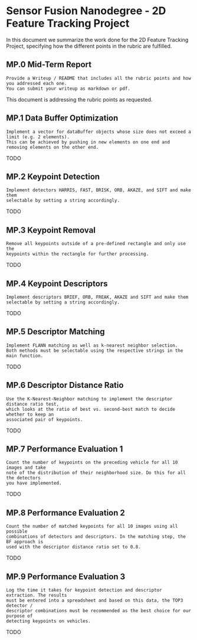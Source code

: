 Sensor Fusion Nanodegree - 2D Feature Tracking Project
======================================================

In this document we summarize the work done for the 2D Feature Tracking Project,
specifying how the different points in the rubric are fulfilled.

MP.0 Mid-Term Report
--------------------

```
Provide a Writeup / README that includes all the rubric points and how you addressed each one.
You can submit your writeup as markdown or pdf.
```

This document is addressing the rubric points as requested.

MP.1 Data Buffer Optimization
-----------------------------
```
Implement a vector for dataBuffer objects whose size does not exceed a limit (e.g. 2 elements).
This can be achieved by pushing in new elements on one end and removing elements on the other end.
```

TODO

MP.2 Keypoint Detection
-----------------------
```
Implement detectors HARRIS, FAST, BRISK, ORB, AKAZE, and SIFT and make them
selectable by setting a string accordingly.
```

TODO

MP.3 Keypoint Removal
---------------------
```
Remove all keypoints outside of a pre-defined rectangle and only use the
keypoints within the rectangle for further processing.
```

TODO

MP.4 Keypoint Descriptors
-------------------------
```
Implement descriptors BRIEF, ORB, FREAK, AKAZE and SIFT and make them
selectable by setting a string accordingly.
```

TODO

MP.5 Descriptor Matching
------------------------
```
Implement FLANN matching as well as k-nearest neighbor selection.
Both methods must be selectable using the respective strings in the main function.
```

TODO

MP.6 Descriptor Distance Ratio
------------------------------
```
Use the K-Nearest-Neighbor matching to implement the descriptor distance ratio test,
which looks at the ratio of best vs. second-best match to decide whether to keep an
associated pair of keypoints.
```
TODO

MP.7 Performance Evaluation 1
-----------------------------
```
Count the number of keypoints on the preceding vehicle for all 10 images and take
note of the distribution of their neighborhood size. Do this for all the detectors
you have implemented.
```

TODO

MP.8 Performance Evaluation 2
-----------------------------
```
Count the number of matched keypoints for all 10 images using all possible
combinations of detectors and descriptors. In the matching step, the BF approach is
used with the descriptor distance ratio set to 0.8.
```

TODO

MP.9 Performance Evaluation 3
-----------------------------
```
Log the time it takes for keypoint detection and descriptor extraction. The results
must be entered into a spreadsheet and based on this data, the TOP3 detector /
descriptor combinations must be recommended as the best choice for our purpose of
detecting keypoints on vehicles.
```

TODO
